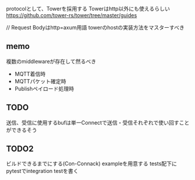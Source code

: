 protocolとして、Towerを採用する
Towerはhttp以外にも使えるらしい
https://github.com/tower-rs/tower/tree/master/guides



// Request Bodyはhttp=axum用語
towerのhostの実装方法をマスターすべき


## memo
複数のmiddlewareが存在して然るべき
- MQTT着信時
- MQTTパケット確定時
- Publishペイロード処理時

## TODO
送信、受信に使用するbufは単一Connectで送信・受信それぞれで使い回すことができるそう

## TODO2
ビルドできるまでにする(Con-Connack)
exampleを用意する
tests配下にpytestでintegration testを書く